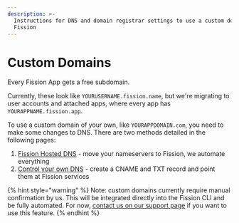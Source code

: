 ```yaml
---
description: >-
  Instructions for DNS and domain registrar settings to use a custom domain with
  Fission
---
```


# Custom Domains

Every Fission App gets a free subdomain.

Currently, these look like `YOURUSERNAME.fission.name`, but we're migrating to user accounts and attached apps, where every app has `YOURAPPNAME.fission.app`.

To use a custom domain of your own, like `YOURAPPDOMAIN.com`, you need to make some changes to DNS. There are two methods detailed in the following pages:

1. [Fission Hosted DNS](fission-hosted-dns.md) - move your nameservers to Fission, we automate everything
2. [Control your own DNS](control-own-dns.md) - create a CNAME and TXT record and point them at Fission services

{% hint style="warning" %}
Note: custom domains currently require manual confirmation by us. This will be integrated directly into the Fission CLI and be fully automated. For now, [contact us on our support page](https://fission.codes/support) if you want to use this feature.
{% endhint %}



